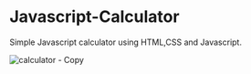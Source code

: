 # Javascript-Calculator
Simple Javascript calculator using HTML,CSS and Javascript.

![calculator - Copy](https://user-images.githubusercontent.com/36737476/85176939-9c94ec00-b298-11ea-9db0-76838bc9139e.PNG)

